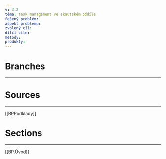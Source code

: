```yaml
---
v: 3.2
téma: task management ve skautském oddíle
řešený problém: 
aspekt problému: 
zvolený cíl: 
dílčí cíle: 
metody: 
produkty: 
---
```

# Branches
---
# Sources
---
[[BPPodklady]]
 

# Sections
---
[[BP.Úvod]]